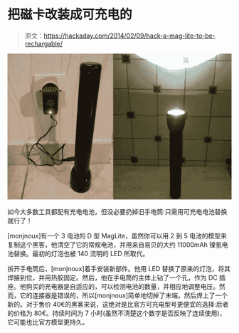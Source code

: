 # 把磁卡改装成可充电的

> 原文：<https://hackaday.com/2014/02/09/hack-a-mag-lite-to-be-rechargable/>

![rechargeMaglite](img/cd2f5631556c0f649e8fdcb6e29b5161.png)

如今大多数工具都配有充电电池，但没必要扔掉旧手电筒:只需用可充电电池替换就行了！

[monjnoux]有一个 3 电池的 D 型 MagLite，虽然你可以用 2 到 5 电池的模型来复制这个黑客，他清空了它的常规电池，并用来自易贝的大约 11000mAh 镍氢电池替换。最初的灯泡也被 140 流明的 LED 所取代。

拆开手电筒后，[monjnoux]着手安装新部件。他用 LED 替换了原来的灯泡，将其焊接到位，并用热胶固定。然后，他在手电筒的主体上钻了一个孔，作为 DC 插座。他购买的充电器是自适应的，可以检测电池的数量，并相应地调整电压。然而，它的连接器是错误的，所以[monjnoux]简单地切掉了末端，然后焊上了一个新的。对于售价 40€的黑客来说，这绝对是比官方可充电型号更便宜的选择:后者的价格为 80€。持续时间为 7 小时(虽然不清楚这个数字是否反映了连续使用)，它可能也比官方模型更持久。